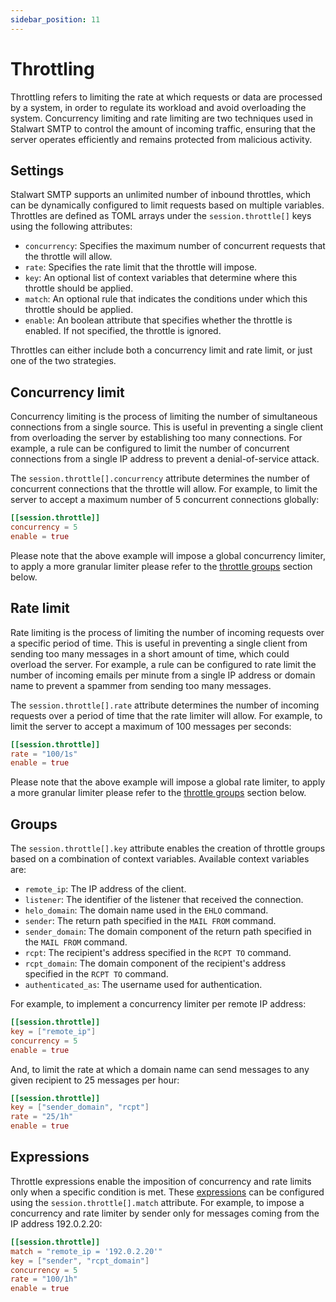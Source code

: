 ```yaml
---
sidebar_position: 11
---
```


# Throttling

Throttling refers to limiting the rate at which requests or data are processed by a system, in order to regulate its workload and avoid overloading the system. Concurrency limiting and rate limiting are two techniques used in Stalwart SMTP to control the amount of incoming traffic, ensuring that the server operates efficiently and remains protected from malicious activity.

## Settings

Stalwart SMTP supports an unlimited number of inbound throttles, which can be dynamically configured to limit requests based on multiple variables. Throttles are defined as TOML arrays under the `session.throttle[]` keys using the following attributes:

- `concurrency`: Specifies the maximum number of concurrent requests that the throttle will allow.
- `rate`: Specifies the rate limit that the throttle will impose.
- `key`: An optional list of context variables that determine where this throttle should be applied.
- `match`: An optional rule that indicates the conditions under which this throttle should be applied.
- `enable`: An boolean attribute that specifies whether the throttle is enabled. If not specified, the throttle is ignored.

Throttles can either include both a concurrency limit and rate limit, or just one of the two strategies.

## Concurrency limit

Concurrency limiting is the process of limiting the number of simultaneous connections from a single source. This is useful in preventing a single client from overloading the server by establishing too many connections. For example, a rule can be configured to limit the number of concurrent connections from a single IP address to prevent a denial-of-service attack.

The `session.throttle[].concurrency` attribute determines the number of concurrent connections that the throttle will allow. For example, to limit the server to accept a maximum number of 5 concurrent connections globally:

```toml
[[session.throttle]]
concurrency = 5
enable = true
```

Please note that the above example will impose a global concurrency limiter, to apply a more granular limiter please refer to the [throttle groups](#groups) section below.

## Rate limit

Rate limiting is the process of limiting the number of incoming requests over a specific period of time. This is useful in preventing a single client from sending too many messages in a short amount of time, which could overload the server. For example, a rule can be configured to rate limit the number of incoming emails per minute from a single IP address or domain name to prevent a spammer from sending too many messages.

The `session.throttle[].rate` attribute determines the number of incoming requests over a period of time that the rate limiter will allow. For example, to limit the server to accept a maximum of 100 messages per seconds:

```toml
[[session.throttle]]
rate = "100/1s"
enable = true
```

Please note that the above example will impose a global rate limiter, to apply a more granular limiter please refer to the [throttle groups](#groups) section below.

## Groups

The `session.throttle[].key` attribute enables the creation of throttle groups based on a combination of context variables. Available context variables are:

- `remote_ip`: The IP address of the client.
- `listener`: The identifier of the listener that received the connection.
- `helo_domain`: The domain name used in the `EHLO` command.
- `sender`: The return path specified in the `MAIL FROM` command.
- `sender_domain`: The domain component of the return path specified in the `MAIL FROM` command.
- `rcpt`: The recipient's address specified in the `RCPT TO` command.
- `rcpt_domain`: The domain component of the recipient's address specified in the `RCPT TO` command.
- `authenticated_as`: The username used for authentication.

For example, to implement a concurrency limiter per remote IP address:

```toml
[[session.throttle]]
key = ["remote_ip"]
concurrency = 5
enable = true
```

And, to limit the rate at which a domain name can send messages to any given recipient to 25 messages per hour:

```toml
[[session.throttle]]
key = ["sender_domain", "rcpt"]
rate = "25/1h"
enable = true
```

## Expressions

Throttle expressions enable the imposition of concurrency and rate limits only when a specific condition is met. These [expressions](/docs/configuration/expressions/overview) can be configured using the `session.throttle[].match` attribute. For example, to impose a concurrency and rate limiter by sender only for messages coming from the IP address 192.0.2.20:

```toml
[[session.throttle]]
match = "remote_ip = '192.0.2.20'"
key = ["sender", "rcpt_domain"]
concurrency = 5
rate = "100/1h"
enable = true
```
